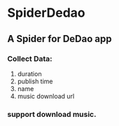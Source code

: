 # SpiderDedao
## A Spider for DeDao app
### Collect Data:
1. duration
2. publish time
3. name
4. music download url

### support download music.

